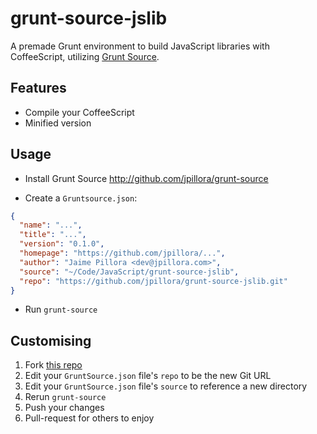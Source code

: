 grunt-source-jslib
====================

A premade Grunt environment to build JavaScript libraries with CoffeeScript,
utilizing [Grunt Source](https://github.com/jpillora/grunt-source).

## Features

* Compile your CoffeeScript
* Minified version

## Usage

* Install Grunt Source http://github.com/jpillora/grunt-source

* Create a `Gruntsource.json`:

``` json
{
  "name": "...",
  "title": "...",
  "version": "0.1.0",
  "homepage": "https://github.com/jpillora/...",
  "author": "Jaime Pillora <dev@jpillora.com>",
  "source": "~/Code/JavaScript/grunt-source-jslib",
  "repo": "https://github.com/jpillora/grunt-source-jslib.git"
}
```

* Run `grunt-source`

## Customising

1. Fork [this repo](https://github.com/jpillora/grunt-source-web)
2. Edit your `GruntSource.json` file's `repo` to be the new Git URL
3. Edit your `GruntSource.json` file's `source` to reference a new directory
4. Rerun `grunt-source`
5. Push your changes
6. Pull-request for others to enjoy
